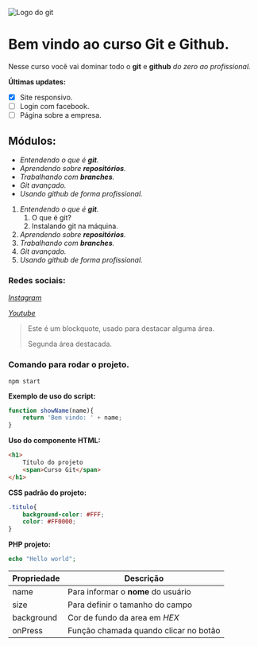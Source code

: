 ![Logo do git](https://sujeitoprogramador.com/wp-content/uploads/2021/04/gitimage.png)

# Bem vindo ao curso Git e Github.

Nesse curso você vai dominar todo o **git** e **github** _do zero ao profissional._

**Últimas updates:**
- [x] Site responsivo.
- [ ] Login com facebook.
- [ ] Página sobre a empresa.

## Módulos:
* _Entendendo o que é **git**._
* _Aprendendo sobre **repositórios**._ 
* _Trabalhando com **branches**._
* _Git avançado._
* _Usando github de forma profissional._

1. _Entendendo o que é **git**._
    1. O que é git?
    2. Instalando git na máquina.
2. _Aprendendo sobre **repositórios**._ 
3. _Trabalhando com **branches**._
4. _Git avançado._
5. _Usando github de forma profissional._


### Redes sociais:

[_Instagram_](https://instagram.com/sujeitoprogramador)

[_Youtube_](https://youtube.com/c/sujeitoprogramador)

>Este é um blockquote, usado para destacar alguma área.
>
>Segunda área destacada.

### Comando para rodar o projeto.
```
npm start
```

**Exemplo de uso do script:**
```js
function showName(name){
    return 'Bem vindo: ' + name;
}
```

**Uso do componente HTML:**
```html
<h1>
    Título do projeto 
    <span>Curso Git</span>
</h1>
```

**CSS padrão do projeto:**
```css
.titulo{
    background-color: #FFF;
    color: #FF0000;
}
```

**PHP projeto:**
```php
echo "Hello world";
```

Propriedade | Descrição
----------- | --------
name | Para informar o **nome** do usuário
size | Para definir o tamanho do campo
background | Cor de fundo da area em _HEX_
onPress | Função chamada quando clicar no botão